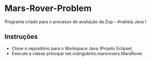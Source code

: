 # Mars-Rover-Problem
Programa criado para o processo de avaliação da Zup - Analista Java I

## Instruções
- Clone o repositório para o Workspace Java (Projeto Eclipse)
- Execute a classe principal net.rodrigobrito.marsrovers.MarsRover
